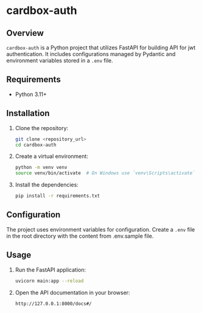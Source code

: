 # cardbox-auth

## Overview
`cardbox-auth` is a Python project that utilizes FastAPI for building API for jwt authentication. It includes configurations managed by Pydantic and environment variables stored in a `.env` file.

## Requirements
- Python 3.11+

## Installation
1. Clone the repository:
    ```sh
    git clone <repository_url>
    cd cardbox-auth
    ```

2. Create a virtual environment:
    ```sh
    python -m venv venv
    source venv/bin/activate  # On Windows use `venv\Scripts\activate`
    ```

3. Install the dependencies:
    ```sh
    pip install -r requirements.txt
    ```

## Configuration
The project uses environment variables for configuration. Create a `.env` file in the root directory with the content from .env.sample file.

## Usage

1. Run the FastAPI application:

   ```bash
   uvicorn main:app --reload
   
2. Open the API documentation in your browser:

   ```
   http://127.0.0.1:8000/docs#/
   ```